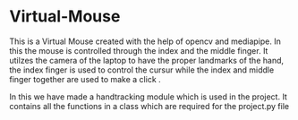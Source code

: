 # Virtual-Mouse
This is a Virtual Mouse created with the help of opencv and mediapipe. In this the mouse is controlled through the index and the middle finger. It utilzes the camera of the laptop to have the proper landmarks of the hand, the index finger is used to control the cursur while the index and middle finger together are used to make a click .

In this we have made a handtracking module which is used in the project. It contains all the functions in a class which are required for the project.py file 
